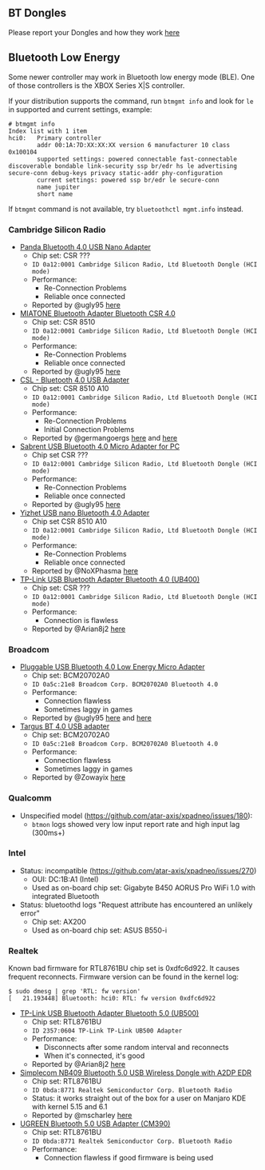 ## BT Dongles

Please report your Dongles and how they work [here](https://github.com/atar-axis/xpadneo/issues/93)


## Bluetooth Low Energy

Some newer controller may work in Bluetooth low energy mode (BLE). One of
those controllers is the XBOX Series X|S controller.

If your distribution supports the command, run `btmgmt info` and look for
`le` in supported and current settings, example:
```
# btmgmt info
Index list with 1 item
hci0:   Primary controller
        addr 00:1A:7D:XX:XX:XX version 6 manufacturer 10 class 0x100104
        supported settings: powered connectable fast-connectable discoverable bondable link-security ssp br/edr hs le advertising secure-conn debug-keys privacy static-addr phy-configuration
        current settings: powered ssp br/edr le secure-conn
        name jupiter
        short name
```
If `btmgmt` command is not available, try `bluetoothctl mgmt.info` instead.


### Cambridge Silicon Radio

* [Panda Bluetooth 4.0 USB Nano Adapter](https://www.amazon.com/gp/product/B00BCU4TZE/)
  * Chip set: CSR ???
  * `ID 0a12:0001 Cambridge Silicon Radio, Ltd Bluetooth Dongle (HCI mode)`
  * Performance:
    * Re-Connection Problems
    * Reliable once connected
  * Reported by @ugly95 [here](https://github.com/atar-axis/xpadneo/issues/76#issuecomment-462532230)
* [MIATONE Bluetooth Adapter Bluetooth CSR 4.0](https://www.amazon.com/gp/product/B00M1ATR4C/)
  * Chip set: CSR 8510
  * `ID 0a12:0001 Cambridge Silicon Radio, Ltd Bluetooth Dongle (HCI mode)`
  * Performance:
    * Re-Connection Problems
    * Reliable once connected
  * Reported by @ugly95 [here](https://github.com/atar-axis/xpadneo/issues/76#issuecomment-462532230)
* [CSL - Bluetooth 4.0 USB Adapter](https://www.amazon.de/dp/B01N0368AY)
  * Chip set: CSR 8510 A10
  * `ID 0a12:0001 Cambridge Silicon Radio, Ltd Bluetooth Dongle (HCI mode)`
  * Performance:
    * Re-Connection Problems
    * Initial Connection Problems
  * Reported by @germangoergs [here](https://github.com/atar-axis/xpadneo/issues/91) and [here](https://github.com/atar-axis/xpadneo/issues/93#issuecomment-480997846)
* [Sabrent USB Bluetooth 4.0 Micro Adapter for PC](https://www.amazon.com/gp/product/B06XHY5VXF/)
  * Chip set CSR ???
  * `ID 0a12:0001 Cambridge Silicon Radio, Ltd Bluetooth Dongle (HCI mode)`
  * Performance:
    * Re-Connection Problems
    * Reliable once connected
  * Reported by @ugly95 [here](https://github.com/atar-axis/xpadneo/issues/93#issuecomment-481065171)
* [Yizhet USB nano Bluetooth 4.0 Adapter](https://www.amazon.de/gp/product/B01LR8CNXU/)
  * Chip set CSR 8510 A10
  * `ID 0a12:0001 Cambridge Silicon Radio, Ltd Bluetooth Dongle (HCI mode)`
  * Performance:
    * Re-Connection Problems
    * Reliable once connected
  * Reported by @NoXPhasma [here](https://github.com/atar-axis/xpadneo/issues/91#issuecomment-484815264)
* [TP-Link USB Bluetooth Adapter Bluetooth 4.0 (UB400)](https://www.amazon.com/gp/product/B07V1SZCY6)
  * Chip set: CSR ???
  * `ID 0a12:0001 Cambridge Silicon Radio, Ltd Bluetooth Dongle (HCI mode)`
  * Performance:
    * Connection is flawless
  * Reported by @Arian8j2 [here](https://github.com/atar-axis/xpadneo/issues/389#issuecomment-1677012088)


### Broadcom

* [Pluggable USB Bluetooth 4.0 Low Energy Micro Adapter](https://www.amazon.com/Plugable-Bluetooth-Adapter-Raspberry-Compatible/dp/B009ZIILLI/)
  * Chip set: BCM20702A0
  * `ID 0a5c:21e8 Broadcom Corp. BCM20702A0 Bluetooth 4.0`
  * Performance:
    * Connection flawless
    * Sometimes laggy in games
  * Reported by @ugly95 [here](https://github.com/atar-axis/xpadneo/issues/93#issuecomment-481065171) and [here](https://github.com/atar-axis/xpadneo/issues/76#issuecomment-464397584)
* [Targus BT 4.0 USB adapter](https://www.targus.com/au/acb75au)
  * Chip set: BCM20702A0
  * `ID 0a5c:21e8 Broadcom Corp. BCM20702A0 Bluetooth 4.0`
  * Performance:
    * Connection flawless
    * Sometimes laggy in games
  * Reported by @Zowayix [here](https://github.com/atar-axis/xpadneo/issues/93#issuecomment-487280791)


### Qualcomm

* Unspecified model (<https://github.com/atar-axis/xpadneo/issues/180>):
  * `btmon` logs showed very low input report rate and high input lag (300ms+)


### Intel

* Status: incompatible (<https://github.com/atar-axis/xpadneo/issues/270>)
  * OUI: DC:1B:A1 (Intel)
  * Used as on-board chip set: Gigabyte B450 AORUS Pro WiFi 1.0 with integrated Bluetooth
* Status: bluetoothd logs "Request attribute has encountered an unlikely error"
  * Chip set: AX200
  * Used as on-board chip set: ASUS B550-i


### Realtek

Known bad firmware for RTL8761BU chip set is 0xdfc6d922. It causes frequent
reconnects. Firmware version can be found in the kernel log:
```
$ sudo dmesg | grep 'RTL: fw version'
[   21.193448] Bluetooth: hci0: RTL: fw version 0xdfc6d922
```

* [TP-Link USB Bluetooth Adapter Bluetooth 5.0 (UB500)](https://www.amazon.com/gp/product/B09DMP6T22)
  * Chip set: RTL8761BU
  * `ID 2357:0604 TP-Link TP-Link UB500 Adapter`
  * Performance:
    * Disconnects after some random interval and reconnects
    * When it's connected, it's good
  * Reported by @Arian8j2 [here](https://github.com/atar-axis/xpadneo/issues/389#issuecomment-1677012088)
* [Simplecom NB409 Bluetooth 5.0 USB Wireless Dongle with A2DP EDR](https://www.mwave.com.au/product/simplecom-nb409-bluetooth-50-usb-wireless-dongle-with-a2dp-edr-ac38550)
  * Chip set: RTL8761BU
  * `ID 0bda:8771 Realtek Semiconductor Corp. Bluetooth Radio`
  * Status: it works straight out of the box for a user on Manjaro KDE with kernel 5.15 and 6.1
  * Reported by @mscharley [here](https://github.com/atar-axis/xpadneo/issues/406)
* [UGREEN Bluetooth 5.0 USB Adapter (CM390)](https://www.amazon.com/gp/product/B08R8992YC/)
  * Chip set: RTL8761BU
  * `ID 0bda:8771 Realtek Semiconductor Corp. Bluetooth Radio`
  * Performance:
    * Connection flawless if good firmware is being used
